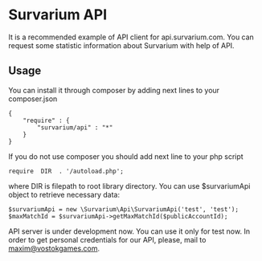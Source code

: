 # Survarium API 
It is a recommended example of API client for api.survarium.com.
You can request some statistic information about Survarium with help of API.

## Usage
You can install it through composer by adding next lines to your composer.json

```
{
    "require" : {
        "survarium/api" : "*"
    }
}
```

If you do not use composer you should add next line to your php script

```
require  DIR  . '/autoload.php'; 
```
where DIR is filepath to root library directory.
You can use $survariumApi object to retrieve necessary data:

```
$survariumApi = new \Survarium\Api\SurvariumApi('test', 'test');
$maxMatchId = $survariumApi->getMaxMatchId($publicAccountId); 
```

API server is under development now. You can use it only for test now.
In order to get personal credentials for our API, please, mail to maxim@vostokgames.com.

 
